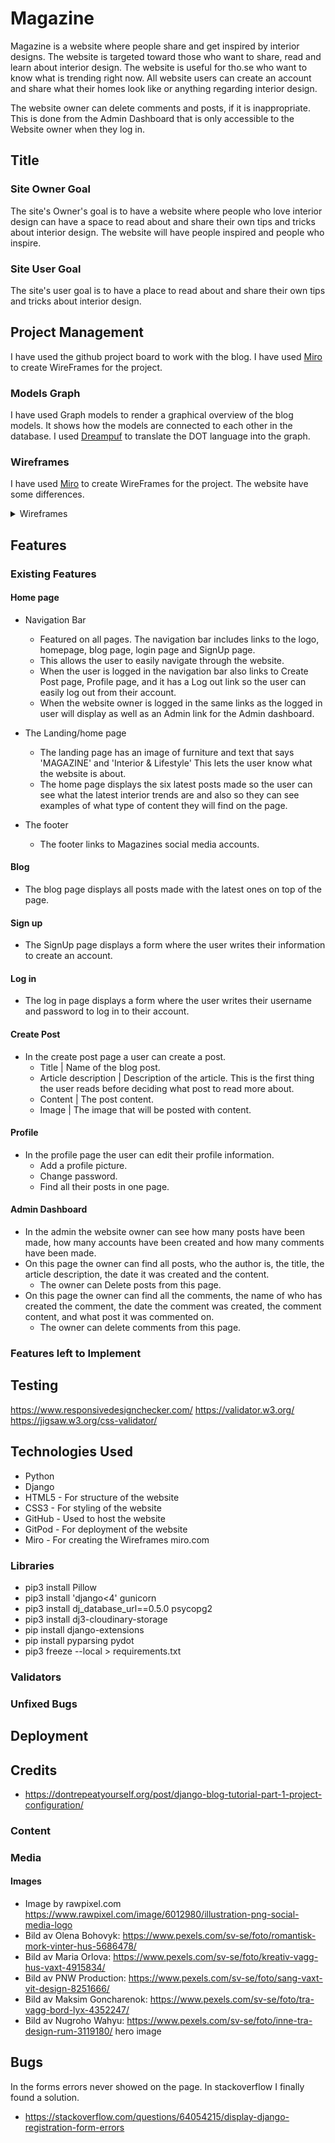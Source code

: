 # Magazine
Magazine is a website where people share and get inspired by interior designs. The website is targeted toward those who want to share, read and learn about interior design. The website is useful for tho.se who want to know what is trending right now. 
All website users can create an account and share what their homes look like or anything regarding interior design.

The website owner can delete comments and posts, if it is inappropriate. This is done from the Admin Dashboard that is only accessible to the Website owner when they log in.

## Title

### Site Owner Goal
The site's Owner's goal is to have a website where people who love interior design can have a space to read about and share their own tips and tricks about interior design. The website will have people inspired and people who inspire.

### Site User Goal
The site's user goal is to have a place to read about and share their own tips and tricks about interior design.


## Project Management
I have used the github project board to work with the blog.
I have used [Miro](https://miro.com/) to create WireFrames for the project.


### Models Graph
I have used Graph models to render a graphical overview of the blog models. It shows how the models are connected to each other in the database.
I used [Dreampuf](https://dreampuf.github.io/GraphvizOnline/#digraph%20G%20%7B%0A%0A%20%20subgraph%20cluster_0%20%7B%0A%20%20%20%20style%3Dfilled%3B%0A%20%20%20%20color%3Dlightgrey%3B%0A%20%20%20%20node%20%5Bstyle%3Dfilled%2Ccolor%3Dwhite%5D%3B%0A%20%20%20%20a0%20-%3E%20a1%20-%3E%20a2%20-%3E%20a3%3B%0A%20%20%20%20label%20%3D%20%22process%20%231%22%3B%0A%20%20%7D%0A%0A%20%20subgraph%20cluster_1%20%7B%0A%20%20%20%20node%20%5Bstyle%3Dfilled%5D%3B%0A%20%20%20%20b0%20-%3E%20b1%20-%3E%20b2%20-%3E%20b3%3B%0A%20%20%20%20label%20%3D%20%22process%20%232%22%3B%0A%20%20%20%20color%3Dblue%0A%20%20%7D%0A%20%20start%20-%3E%20a0%3B%0A%20%20start%20-%3E%20b0%3B%0A%20%20a1%20-%3E%20b3%3B%0A%20%20b2%20-%3E%20a3%3B%0A%20%20a3%20-%3E%20a0%3B%0A%20%20a3%20-%3E%20end%3B%0A%20%20b3%20-%3E%20end%3B%0A%0A%20%20start%20%5Bshape%3DMdiamond%5D%3B%0A%20%20end%20%5Bshape%3DMsquare%5D%3B%0A%7D) to translate the DOT language into the graph.

### Wireframes
I have used [Miro](https://miro.com/) to create WireFrames for the project.
The website have some differences.
<details><summary>Wireframes</summary>

<div style="display: flex; align-items: start;">
<img src="static/img/readme/home_desktop.jpg" alt="home page on desktop screen" style="width: 40%">
<img src="static/img/readme/home_ipad.jpg" alt="home page on ipad screen" style="width: 30%">
<img src="static/img/readme/home_phone.jpg" alt="home page on phone screen" style="width: 20%">
</div>

<br>

<div style="display: flex; align-items: start;">
<img src="static/img/readme/blog_desktop.jpg" alt="blog page on desktop screen" style="width: 40%">
<img src="static/img/readme/blog_ipad.jpg" alt="blog page on ipad screen" style="width: 30%">
<img src="static/img/readme/blog_phone.jpg" alt="blog page on phone screen" style="width: 20%">
</div>

<div style="display: flex; align-items: start;">
<img src="static/img/readme/post_detail_desktop.jpg" alt="post_detail page on desktop screen" style="width: 40%">
<img src="static/img/readme/post_detail_ipad.jpg" alt="post_detail page on ipad screen" style="width: 30%">
<img src="static/img/readme/post_detail_phone.jpg" alt="post_detail page on phone screen" style="width: 20%">
</div>


<img src="static/img/readme/signup.jpg" alt="signup page on all screens" style="width: 100%">

<img src="static/img/readme/login.jpg" alt="login page on all screens" style="width: 100%">

<img src="static/img/readme/edit_profile.jpg" alt="profile page on all screens" style="width: 100%">

<img src="static/img/readme/profile.jpg" alt="profile page on all screens" style="width: 100%">

<img src="static/img/readme/create_post.jpg" alt="create post page on all screens" style="width: 100%">

<div style="display: flex; align-items: start;">
<img src="static/img/readme/change_password_desktop.jpg" alt="change_password page on desktop screen" style="width: 40%">
<img src="static/img/readme/change_password_ipad.jpg" alt="change_password page on ipad screen" style="width: 30%">
<img src="static/img/readme/change_password_phone.jpg" alt="change_password page on phone screen" style="width: 20%">
</div>


<p>

#### Wireframes

</p>
</details>

## Features

### Existing Features

#### Home page

* Navigation Bar
  * Featured on all pages. The navigation bar includes links to the logo, homepage, blog page, login page and SignUp page.
  * This allows the user to easily navigate through the website.
  * When the user is logged in the navigation bar also links to Create Post page, Profile page, and it has a Log out link so the user can easily log out from their account.
  * When the website owner is logged in the same links as the logged in user will display as well as an Admin link for the Admin dashboard.

* The Landing/home page
  * The landing page has an image of furniture and text that says 'MAGAZINE' and 'Interior & Lifestyle' This lets the user know what the website is about.
  * The home page displays the six latest posts made so the user can see what the latest interior trends are and also so they can see examples of what type of content they will find on the page. 

* The footer
  * The footer links to Magazines social media accounts.
 
 #### Blog

 * The blog page displays all posts made with the latest ones on top of the page.


#### Sign up
* The SignUp page displays a form where the user writes their information to create an account.

#### Log in
* The log in page displays a form where the user writes their username and password to log in to their account.

#### Create Post
* In the create post page a user can create a post.
    * Title | Name of the blog post.
    * Article description | Description of the article. This is the first thing the user reads before deciding what post to read more about.
    * Content | The post content.
    * Image | The image that will be posted with content.

#### Profile
* In the profile page the user can edit their profile information.
    * Add a profile picture.
    * Change password.
    * Find all their posts in one page.


#### Admin Dashboard
* In the admin the website owner can see how many posts have been made, how many accounts have been created and how many comments have been made.
* On this page the owner can find all posts, who the author is, the title, the article description, the date it was created and the content.
    * The owner can Delete posts from this page.
* On this page the owner can find all the comments, the name of who has created the comment, the date the comment was created, the comment content, and what post it was commented on.
    * The owner can delete comments from this page.

### Features left to Implement

## Testing
https://www.responsivedesignchecker.com/
https://validator.w3.org/
https://jigsaw.w3.org/css-validator/
## Technologies Used
* Python
* Django
* HTML5 - For structure of the website
* CSS3 - For styling of the website
* GitHub - Used to host the website
* GitPod - For deployment of the website
* Miro - For creating the Wireframes
miro.com
### Libraries
* pip3 install Pillow
* pip3 install 'django<4' gunicorn
* pip3 install dj_database_url==0.5.0 psycopg2
* pip3 install dj3-cloudinary-storage
* pip install django-extensions
* pip install pyparsing pydot
* pip3 freeze --local > requirements.txt
<!-- 
python3 manage.py graph_models --pydot -a -g -o my_project_visualized.png
/manage.py graph_models -a > my_project.dot
--> 

### Validators

### Unfixed Bugs


## Deployment


## Credits
* https://dontrepeatyourself.org/post/django-blog-tutorial-part-1-project-configuration/
### Content
### Media
#### Images
* Image by rawpixel.com https://www.rawpixel.com/image/6012980/illustration-png-social-media-logo
* Bild av Olena Bohovyk: https://www.pexels.com/sv-se/foto/romantisk-mork-vinter-hus-5686478/
* Bild av Maria Orlova: https://www.pexels.com/sv-se/foto/kreativ-vagg-hus-vaxt-4915834/
* Bild av PNW Production: https://www.pexels.com/sv-se/foto/sang-vaxt-vit-design-8251666/
* Bild av Maksim Goncharenok: https://www.pexels.com/sv-se/foto/tra-vagg-bord-lyx-4352247/
* Bild av Nugroho  Wahyu: https://www.pexels.com/sv-se/foto/inne-tra-design-rum-3119180/ hero image
## Bugs
In the forms errors never showed on the page. In stackoverflow I finally found a solution.

* https://stackoverflow.com/questions/64054215/display-django-registration-form-errors




